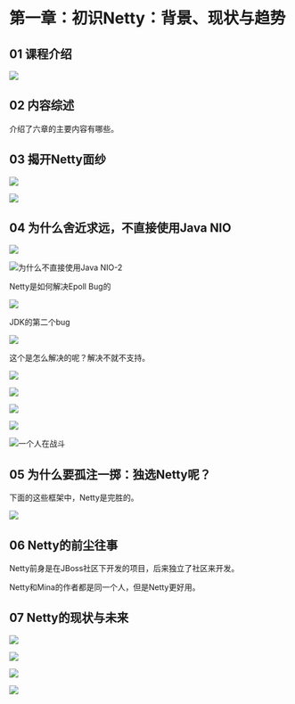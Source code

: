 # 第一章：初识Netty：背景、现状与趋势

## 01 课程介绍

![](../../笔记图片/36-Netty源码剖析与实战/学习目标.png)

## 02 内容综述

介绍了六章的主要内容有哪些。

## 03 揭开Netty面纱

![](../../笔记图片/36-Netty源码剖析与实战/Netty的特点.png)

![](../../笔记图片/36-Netty源码剖析与实战/架构图.png)

## 04 为什么舍近求远，不直接使用Java NIO

![](../../笔记图片/36-Netty源码剖析与实战/为什么不直接使用Java-NIO.png)

![为什么不直接使用Java NIO-2](../../笔记图片/36-Netty源码剖析与实战/为什么不直接使用Java-NIO-2.png)

Netty是如何解决Epoll Bug的

![](../../笔记图片/36-Netty源码剖析与实战/解决epoll-bug.png)

JDK的第二个bug

![](../../笔记图片/36-Netty源码剖析与实战/jdk的第二个bug.png)

这个是怎么解决的呢？解决不就不支持。

![](../../笔记图片/36-Netty源码剖析与实战/jdk的第二个bug的解决.png)

![](../../笔记图片/36-Netty源码剖析与实战/api更强大更友好.png)



![](../../笔记图片/36-Netty源码剖析与实战/自己用NIO实现的可能性.png)

![](../../笔记图片/36-Netty源码剖析与实战/JDK-NIO的bug.png)

![一个人在战斗](../../笔记图片/36-Netty源码剖析与实战/一个人在战斗.png)

## 05 为什么要孤注一掷：独选Netty呢？

下面的这些框架中，Netty是完胜的。

![](../../笔记图片/36-Netty源码剖析与实战/其他的网络通信框架.png)

## 06 Netty的前尘往事

Netty前身是在JBoss社区下开发的项目，后来独立了社区来开发。

Netty和Mina的作者都是同一个人，但是Netty更好用。

## 07 Netty的现状与未来

![](../../笔记图片/36-Netty源码剖析与实战/netty的现状.png)

![](../../笔记图片/36-Netty源码剖析与实战/使用Netty的项目.png)

![](../../笔记图片/36-Netty源码剖析与实战/使用Netty的项目2.png)

![](../../笔记图片/36-Netty源码剖析与实战/Netty的趋势.png)
